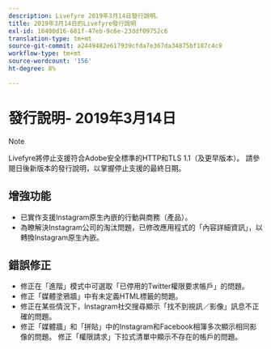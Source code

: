 ```yaml
---
description: Livefyre 2019年3月14日發行說明。
title: 2019年3月14日的Livefyre發行說明
exl-id: 16400d16-681f-47eb-9c6e-23ddf09752c6
translation-type: tm+mt
source-git-commit: a2449482e617939cfda7e367da34875bf187c4c9
workflow-type: tm+mt
source-wordcount: '156'
ht-degree: 8%

---
```


# 發行說明- 2019年3月14日

>[!NOTE]
>
>Livefyre將停止支援符合Adobe安全標準的HTTP和TLS 1.1（及更早版本）。  請參閱日後新版本的發行說明，以掌握停止支援的最終日期。

## 增強功能

* 已實作支援Instagram原生內嵌的行動與商務（產品）。
* 為瞭解決Instagram公司的淘汰問題，已修改應用程式的「內容詳細資訊」，以轉換Instagram原生內嵌。


## 錯誤修正

* 修正在「進階」模式中可選取「已停用的Twitter權限要求帳戶」的問題。
* 修正「媒體塗鴉牆」中有未定義HTML標籤的問題。
* 修正在某些情況下，Instagram社交搜尋顯示「找不到視訊／影像」訊息不正確的問題。
* 修正「媒體牆」和「拼貼」中的Instagram和Facebook相簿多次顯示相同影像的問題。
修正「權限請求」下拉式清單中顯示不存在的帳戶的問題。

